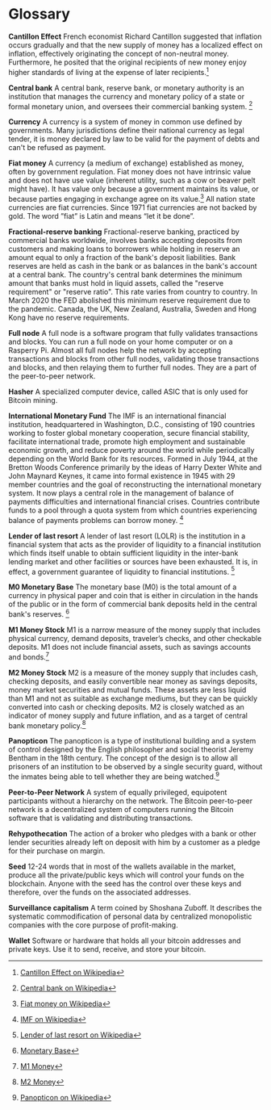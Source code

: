 # Glossary

**Cantillon Effect**
French economist Richard Cantillon suggested that inflation occurs gradually and that the new supply of money has a localized effect on inflation, effectively originating the concept of non-neutral money. Furthermore, he posited that the original recipients of new money enjoy higher standards of living at the expense of later recipients.[^79]

**Central bank**
A central bank, reserve bank, or monetary authority is an institution that manages the currency and monetary policy of a state or formal monetary union, and oversees their commercial banking system. [^80]

**Currency**
A currency is a system of money in common use defined by governments. Many jurisdictions define their national currency as legal tender, it is money declared by law to be valid for the payment of debts and can't be refused as payment.

**Fiat money** 
A currency (a medium of exchange) established as money, often by government regulation. Fiat money does not have intrinsic value and does not have use value (inherent utility, such as a cow or beaver pelt might have). It has value only because a government maintains its value, or because parties engaging in exchange agree on its value.[^81] 
All nation state currencies are fiat currencies. Since 1971 fiat currencies are not backed by gold. The word ”fiat” is Latin and means “let it be done”.

**Fractional-reserve banking**
Fractional-reserve banking, practiced by commercial banks worldwide, involves banks accepting deposits from customers and making loans to borrowers while holding in reserve an amount equal to only a fraction of the bank's deposit liabilities. Bank reserves are held as cash in the bank or as balances in the bank's account at a central bank. The country's central bank determines the minimum amount that banks must hold in liquid assets, called the "reserve requirement" or "reserve ratio". This rate varies from country to country. In March 2020 the FED abolished this minimum reserve requirement due to the pandemic. Canada, the UK, New Zealand, Australia, Sweden and Hong Kong have no reserve requirements.

**Full node**
A full node is a software program that fully validates transactions and blocks. You can run a full node on your home computer or on a Rasperry Pi. Almost all full nodes help the network by accepting transactions and blocks from other full nodes, validating those transactions and blocks, and then relaying them to further full nodes. They are a part of the peer-to-peer network.

**Hasher**
A specialized computer device, called ASIC that is only used for Bitcoin mining. 

**International Monetary Fund**
The IMF is an international financial institution, headquartered in Washington, D.C., consisting of 190 countries working to foster global monetary cooperation, secure financial stability, facilitate international trade, promote high employment and sustainable economic growth, and reduce poverty around the world while periodically depending on the World Bank for its resources. Formed in July 1944, at the Bretton Woods Conference primarily by the ideas of Harry Dexter White and John Maynard Keynes, it came into formal existence in 1945 with 29 member countries and the goal of reconstructing the international monetary system. It now plays a central role in the management of balance of payments difficulties and international financial crises. Countries contribute funds to a pool through a quota system from which countries experiencing balance of payments problems can borrow money. [^82]

**Lender of last resort**
A lender of last resort (LOLR) is the institution in a financial system that acts as the provider of liquidity to a financial institution which finds itself unable to obtain sufficient liquidity in the inter-bank lending market and other facilities or sources have been exhausted. It is, in effect, a government guarantee of liquidity to financial institutions. [^83]

**M0 Monetary Base**
The monetary base (M0) is the total amount of a currency in physical paper and coin that is either in circulation in the hands of the public or in the form of commercial bank deposits held in the central bank's reserves. [^84]

**M1 Money Stock**
M1 is a narrow measure of the money supply that includes physical currency, demand deposits, traveler’s checks, and other checkable deposits. M1 does not include financial assets, such as savings accounts and bonds.[^85]

**M2 Money Stock**
M2 is a measure of the money supply that includes cash, checking deposits, and easily convertible near money as savings deposits, money market securities and mutual funds. These assets are less liquid than M1 and not as suitable as exchange mediums, but they can be quickly converted into cash or checking deposits. M2 is closely watched as an indicator of money supply and future inflation, and as a target of central bank monetary policy.[^86]

**Panopticon**
The panopticon is a type of institutional building and a system of control designed by the English philosopher and social theorist Jeremy Bentham in the 18th century. The concept of the design is to allow all prisoners of an institution to be observed by a single security guard, without the inmates being able to tell whether they are being watched.[^87]

**Peer-to-Peer Network**
A system of equally privileged, equipotent participants without a hierarchy on the network. The Bitcoin peer-to-peer network is a decentralized system of computers running the Bitcoin software that is validating and distributing transactions.

**Rehypothecation**
The action of a broker who pledges with a bank or other lender securities already left on deposit with him by a customer as a pledge for their purchase on margin.

**Seed**
12-24 words that in most of the wallets available in the market, produce all the private/public keys which will control your funds on the blockchain. Anyone with the seed has the control over these keys and therefore, over the funds on the associated addresses.

**Surveillance capitalism**
A term coined by Shoshana Zuboff. It describes the systematic commodification of personal data by centralized monopolistic companies with the core purpose of profit-making.

**Wallet**
Software or hardware that holds all your bitcoin addresses and private keys. Use it to send, receive, and store your bitcoin.

[^79]: [Cantillon Effect on Wikipedia](https://en.wikipedia.org/wiki/Richard_Cantillon)
[^80]: [Central bank on Wikipedia](https://en.wikipedia.org/wiki/Central_bank)
[^81]: [Fiat money on Wikipedia](https://en.wikipedia.org/wiki/Fiat_money)
[^82]: [IMF on Wikipedia](https://en.wikipedia.org/wiki/International_Monetary_Fund)
[^83]: [Lender of last resort on Wikipedia](https://en.wikipedia.org/wiki/Lender_of_last_resort)
[^84]: [Monetary Base](https://www.investopedia.com/terms/m/monetarybase.asp)
[^85]: [M1 Money](https://www.investopedia.com/terms/m/m1.asp)
[^86]: [M2 Money](https://www.investopedia.com/terms/m/m2.asp)
[^87]: [Panopticon on Wikipedia](https://en.wikipedia.org/wiki/Panopticon)
